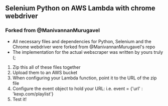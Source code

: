 ## Selenium Python on AWS Lambda with chrome webdriver
### Forked from @ManivannanMurugavel

- All necessary files and dependencies for Python, Selenium and the Chrome webdriver were forked from @ManivannanMurugavel's repo 
- The implementation for the actual webscraper was written by yours truly (; 

1. Zip this all of these files together
2. Upload them to an AWS bucket 
3. When configuring your Lambda function, point it to the URL of the zip file
4. Configure the event object to hold your URL:  i.e.  event = {'url' : 'kexp.com/playlist'}
5. Test it!